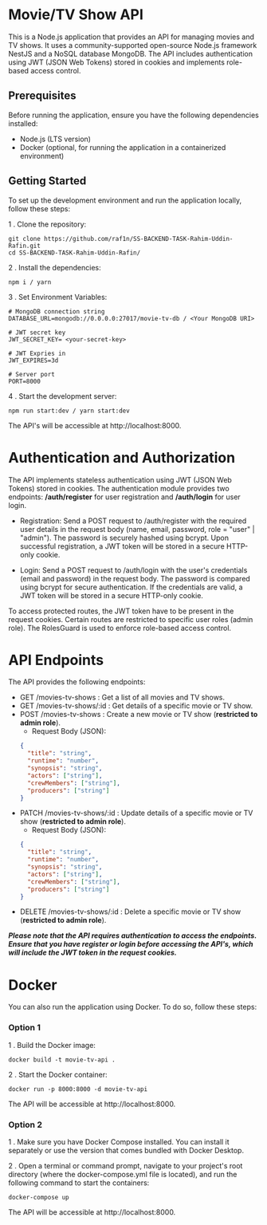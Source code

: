 # Movie/TV Show API

This is a Node.js application that provides an API for managing movies and TV shows. It uses a community-supported open-source Node.js framework NestJS and a NoSQL database MongoDB. The API includes authentication using JWT (JSON Web Tokens) stored in cookies and implements role-based access control.

## Prerequisites

Before running the application, ensure you have the following dependencies installed:

- Node.js (LTS version)
- Docker (optional, for running the application in a containerized environment)

## Getting Started

To set up the development environment and run the application locally, follow these steps:

1 . Clone the repository:

```
git clone https://github.com/raf1n/SS-BACKEND-TASK-Rahim-Uddin-Rafin.git
cd SS-BACKEND-TASK-Rahim-Uddin-Rafin/
```

2 . Install the dependencies:

    npm i / yarn

3 . Set Environment Variables:

    # MongoDB connection string
    DATABASE_URL=mongodb://0.0.0.0:27017/movie-tv-db / <Your MongoDB URI>

    # JWT secret key
    JWT_SECRET_KEY= <your-secret-key>

    # JWT Expries in
    JWT_EXPIRES=3d

    # Server port
    PORT=8000

4 . Start the development server:

    npm run start:dev / yarn start:dev

The API's will be accessible at http://localhost:8000.

# Authentication and Authorization

The API implements stateless authentication using JWT (JSON Web Tokens) stored in cookies. The authentication module provides two endpoints: **/auth/register** for user registration and **/auth/login** for user login.

- Registration: Send a POST request to /auth/register with the required user details in the request body (name, email, password, role = "user" | "admin"). The password is securely hashed using bcrypt. Upon successful registration, a JWT token will be stored in a secure HTTP-only cookie.

- Login: Send a POST request to /auth/login with the user's credentials (email and password) in the request body. The password is compared using bcrypt for secure authentication. If the credentials are valid, a JWT token will be stored in a secure HTTP-only cookie.

To access protected routes, the JWT token have to be present in the request cookies. Certain routes are restricted to specific user roles (admin role). The RolesGuard is used to enforce role-based access control.

# API Endpoints

The API provides the following endpoints:

- GET /movies-tv-shows : Get a list of all movies and TV shows.
- GET /movies-tv-shows/:id : Get details of a specific movie or TV show.
- POST /movies-tv-shows : Create a new movie or TV show (**restricted to admin role**).
  - Request Body (JSON):
  ```json
  {
    "title": "string",
    "runtime": "number",
    "synopsis": "string",
    "actors": ["string"],
    "crewMembers": ["string"],
    "producers": ["string"]
  }
  ```
- PATCH /movies-tv-shows/:id : Update details of a specific movie or TV show (**restricted to admin role**).
  - Request Body (JSON):
  ```json
  {
    "title": "string",
    "runtime": "number",
    "synopsis": "string",
    "actors": ["string"],
    "crewMembers": ["string"],
    "producers": ["string"]
  }
  ```
- DELETE /movies-tv-shows/:id : Delete a specific movie or TV show (**restricted to admin role**).

**_Please note that the API requires authentication to access the endpoints. Ensure that you have register or login before accessing the API's, which will include the JWT token in the request cookies._**

# Docker

You can also run the application using Docker. To do so, follow these steps:

### Option 1

1 . Build the Docker image:

    docker build -t movie-tv-api .

2 . Start the Docker container:

    docker run -p 8000:8000 -d movie-tv-api

The API will be accessible at http://localhost:8000.

### Option 2

1 . Make sure you have Docker Compose installed. You can install it separately or use the version that comes bundled with Docker Desktop.

2 . Open a terminal or command prompt, navigate to your project's root directory (where the docker-compose.yml file is located), and run the following command to start the containers:

    docker-compose up

The API will be accessible at http://localhost:8000.
